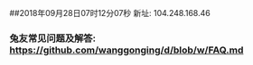 ##2018年09月28日07时12分07秒 新址: 104.248.168.46
### 兔友常见问题及解答: https://github.com/wanggonging/d/blob/w/FAQ.md
